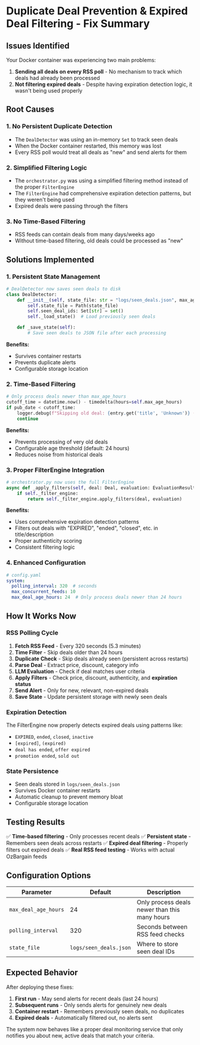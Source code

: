 # Duplicate Deal Prevention & Expired Deal Filtering - Fix Summary

## Issues Identified

Your Docker container was experiencing two main problems:

1. **Sending all deals on every RSS poll** - No mechanism to track which deals had already been processed
2. **Not filtering expired deals** - Despite having expiration detection logic, it wasn't being used properly

## Root Causes

### 1. No Persistent Duplicate Detection
- The `DealDetector` was using an in-memory `Set` to track seen deals
- When the Docker container restarted, this memory was lost
- Every RSS poll would treat all deals as "new" and send alerts for them

### 2. Simplified Filtering Logic
- The `orchestrator.py` was using a simplified filtering method instead of the proper `FilterEngine`
- The `FilterEngine` had comprehensive expiration detection patterns, but they weren't being used
- Expired deals were passing through the filters

### 3. No Time-Based Filtering
- RSS feeds can contain deals from many days/weeks ago
- Without time-based filtering, old deals could be processed as "new"

## Solutions Implemented

### 1. Persistent State Management
```python
# DealDetector now saves seen deals to disk
class DealDetector:
    def __init__(self, state_file: str = "logs/seen_deals.json", max_age_hours: int = 24):
        self.state_file = Path(state_file)
        self.seen_deal_ids: Set[str] = set()
        self._load_state()  # Load previously seen deals

    def _save_state(self):
        # Save seen deals to JSON file after each processing
```

**Benefits:**
- Survives container restarts
- Prevents duplicate alerts
- Configurable storage location

### 2. Time-Based Filtering
```python
# Only process deals newer than max_age_hours
cutoff_time = datetime.now() - timedelta(hours=self.max_age_hours)
if pub_date < cutoff_time:
    logger.debug(f"Skipping old deal: {entry.get('title', 'Unknown')} ({pub_date})")
    continue
```

**Benefits:**
- Prevents processing of very old deals
- Configurable age threshold (default: 24 hours)
- Reduces noise from historical deals

### 3. Proper FilterEngine Integration
```python
# orchestrator.py now uses the full FilterEngine
async def _apply_filters(self, deal: Deal, evaluation: EvaluationResult) -> FilterResult:
    if self._filter_engine:
        return self._filter_engine.apply_filters(deal, evaluation)
```

**Benefits:**
- Uses comprehensive expiration detection patterns
- Filters out deals with "EXPIRED", "ended", "closed", etc. in title/description
- Proper authenticity scoring
- Consistent filtering logic

### 4. Enhanced Configuration
```yaml
# config.yaml
system:
  polling_interval: 320  # seconds
  max_concurrent_feeds: 10
  max_deal_age_hours: 24  # Only process deals newer than 24 hours
```

## How It Works Now

### RSS Polling Cycle
1. **Fetch RSS Feed** - Every 320 seconds (5.3 minutes)
2. **Time Filter** - Skip deals older than 24 hours
3. **Duplicate Check** - Skip deals already seen (persistent across restarts)
4. **Parse Deal** - Extract price, discount, category info
5. **LLM Evaluation** - Check if deal matches user criteria
6. **Apply Filters** - Check price, discount, authenticity, and **expiration status**
7. **Send Alert** - Only for new, relevant, non-expired deals
8. **Save State** - Update persistent storage with newly seen deals

### Expiration Detection
The FilterEngine now properly detects expired deals using patterns like:
- `EXPIRED`, `ended`, `closed`, `inactive`
- `[expired]`, `(expired)`
- `deal has ended`, `offer expired`
- `promotion ended`, `sold out`

### State Persistence
- Seen deals stored in `logs/seen_deals.json`
- Survives Docker container restarts
- Automatic cleanup to prevent memory bloat
- Configurable storage location

## Testing Results

✅ **Time-based filtering** - Only processes recent deals
✅ **Persistent state** - Remembers seen deals across restarts
✅ **Expired deal filtering** - Properly filters out expired deals
✅ **Real RSS feed testing** - Works with actual OzBargain feeds

## Configuration Options

| Parameter | Default | Description |
|-----------|---------|-------------|
| `max_deal_age_hours` | 24 | Only process deals newer than this many hours |
| `polling_interval` | 320 | Seconds between RSS feed checks |
| `state_file` | `logs/seen_deals.json` | Where to store seen deal IDs |

## Expected Behavior

After deploying these fixes:

1. **First run** - May send alerts for recent deals (last 24 hours)
2. **Subsequent runs** - Only sends alerts for genuinely new deals
3. **Container restart** - Remembers previously seen deals, no duplicates
4. **Expired deals** - Automatically filtered out, no alerts sent

The system now behaves like a proper deal monitoring service that only notifies you about new, active deals that match your criteria.
